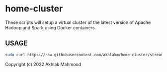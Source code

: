 # home-cluster
These scripts will setup a virtual cluster of the latest version of Apache Hadoop and Spark using Docker containers. 

## USAGE

```sh
sudo curl https://raw.githubusercontent.com/akhlakm/home-cluster/stream/setup.sh | bash
```

Copyright (c) 2022 Akhlak Mahmood
